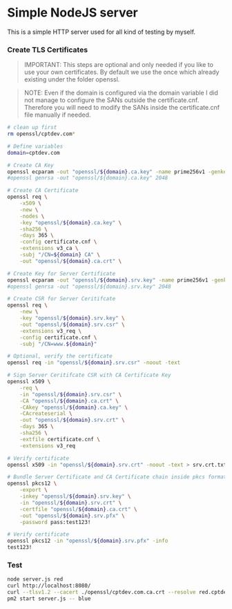 # Simple NodeJS server

This is a simple HTTP server used for all kind of testing by myself.

### Create TLS Certificates

> IMPORTANT: This steps are optional and only needed if you like to use your own certificates. By default we use the once which already existing under the folder openssl.

> NOTE: Even if the domain is configured via the domain variable I did not manage to configure the SANs outside the certificate.cnf. Therefore you will need to modify the SANs inside the certificate.cnf file manually if needed.

~~~ bash
# clean up first
rm openssl/cptdev.com*

# Define variables
domain=cptdev.com

# Create CA Key
openssl ecparam -out "openssl/${domain}.ca.key" -name prime256v1 -genkey
#openssl genrsa -out "openssl/${domain}.ca.key" 2048 

# Create CA Certificate
openssl req \
    -x509 \
    -new \
    -nodes \
    -key "openssl/${domain}.ca.key" \
    -sha256 \
    -days 365 \
    -config certificate.cnf \
    -extensions v3_ca \
    -subj "/CN=${domain} CA" \
    -out "openssl/${domain}.ca.crt" \

# Create Key for Server Certificate
openssl ecparam -out "openssl/${domain}.srv.key" -name prime256v1 -genkey
#openssl genrsa -out "openssl/${domain}.srv.key" 2048

# Create CSR for Server Ceritifcate
openssl req \
    -new \
    -key "openssl/${domain}.srv.key" \
    -out "openssl/${domain}.srv.csr" \
    -extensions v3_req \
    -config certificate.cnf \
    -subj "/CN=www.${domain}"

# Optional, verify the certificate
openssl req -in "openssl/${domain}.srv.csr" -noout -text

# Sign Server Ceritifcate CSR with CA Certificate Key
openssl x509 \
    -req \
    -in "openssl/${domain}.srv.csr" \
    -CA "openssl/${domain}.ca.crt" \
    -CAkey "openssl/${domain}.ca.key" \
    -CAcreateserial \
    -out "openssl/${domain}.srv.crt" \
    -days 365 \
    -sha256 \
    -extfile certificate.cnf \
    -extensions v3_req

# Verify certificate
openssl x509 -in "openssl/${domain}.srv.crt" -noout -text > srv.crt.txt

# Bundle Server Certificate and CA Certificate chain inside pkcs format.
openssl pkcs12 \
    -export \
    -inkey "openssl/${domain}.srv.key" \
    -in "openssl/${domain}.srv.crt" \
    -certfile "openssl/${domain}.ca.crt" \
    -out "openssl/${domain}.srv.pfx" \
    -password pass:test123!

# Verify certificate
openssl pkcs12 -in "openssl/${domain}.srv.pfx" -info
test123!
~~~

### Test

~~~ bash
node server.js red
curl http://localhost:8080/
curl --tlsv1.2 --cacert ./openssl/cptdev.com.ca.crt --resolve red.cptdev.com:4040:127.0.0.1 -v https://red.cptdev.com:4040/ # should server 200 OK
pm2 start server.js -- blue
~~~